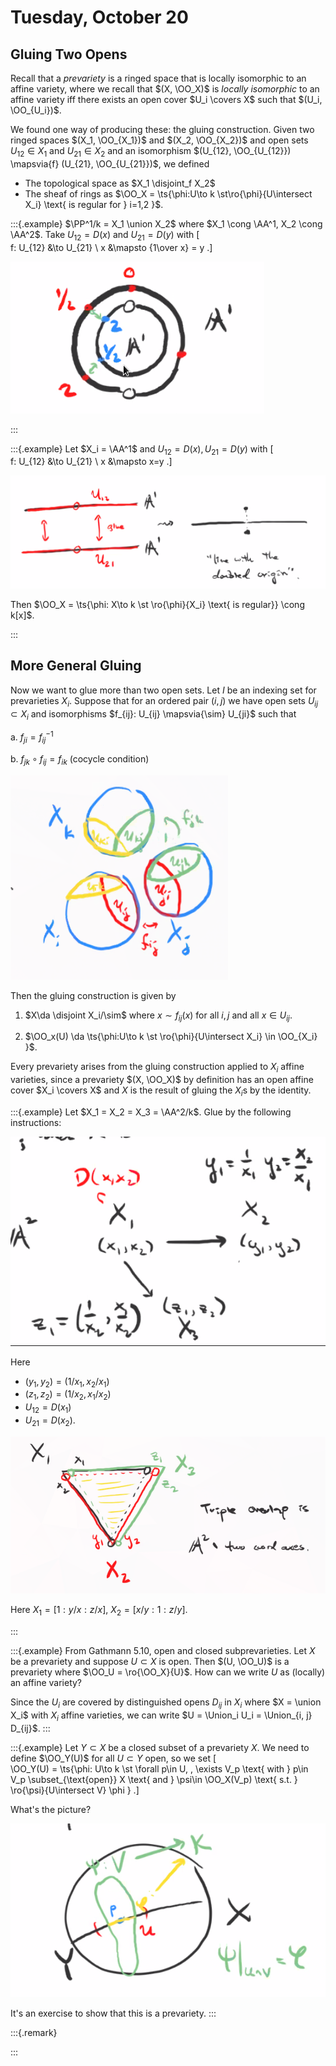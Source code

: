 # Tuesday, October 20

## Gluing Two Opens

Recall that a *prevariety* is a ringed space that is locally isomorphic to an affine variety, where we recall that $(X, \OO_X)$ is *locally isomorphic* to an affine variety iff there exists an open cover $U_i \covers X$ such that $(U_i, \OO_{U_i})$.

We found one way of producing these: the gluing construction. 
Given two ringed spaces $(X_1, \OO_{X_1})$ and $(X_2, \OO_{X_2})$ and open sets $U_{12} \in X_1$ and $U_{21} \in X_2$ and an isomorphism $(U_{12}, \OO_{U_{12}}) \mapsvia{f} (U_{21}, \OO_{U_{21}})$,
we defined 

- The topological space as $X_1 \disjoint_f X_2$
- The sheaf of rings as $\OO_X = \ts{\phi:U\to k \st\ro{\phi}{U\intersect X_i} \text{ is regular for } i=1,2 }$.

:::{.example}
$\PP^1/k = X_1 \union X_2$ where $X_1 \cong \AA^1, X_2 \cong \AA^2$.
Take $U_{12} = D(x)$ and $U_{21} = D(y)$ with
\[  
f: U_{12} &\to U_{21} \\
x &\mapsto {1\over x} = y
.\]

![Supposing $\ch(k) \neq 2$. Note that for $\CC$ this recovers $S^2$ in the classical topology.](figures/image_2020-10-20-09-41-55.png)

:::


:::{.example}
Let $X_i = \AA^1$ and $U_{12} = D(x), U_{21} = D(y)$ with
\[  
f: U_{12} &\to U_{21} \\
x &\mapsto x=y
.\]

![Line with the doubled origin.](figures/image_2020-10-20-09-44-41.png)


Then $\OO_X = \ts{\phi: X\to k \st \ro{\phi}{X_i} \text{ is regular}} \cong k[x]$.

:::



## More General Gluing

Now we want to glue more than two open sets.
Let $I$ be an indexing set for prevarieties $X_i$. 
Suppose that for an ordered pair $(i, j)$ we have open sets $U_{ij} \subset X_i$ and isomorphisms $f_{ij}: U_{ij} \mapsvia{\sim} U_{ji}$ such that

a. $f_{ji} = f_{ij}^{-1}$

b. $f_{jk} \circ f_{ij} = f_{ik}$  (cocycle condition)

![Opens with isomorphisms.](figures/image_2020-10-20-09-54-14.png)


Then the gluing construction is given by

1. $X\da \disjoint X_i/\sim$ where $x\sim f_{ij}(x)$ for all $i,j$ and all $x\in U_{ij}$.

2. $\OO_x(U) \da \ts{\phi:U\to k \st \ro{\phi}{U\intersect X_i} \in \OO_{X_i} }$.


Every prevariety arises from the gluing construction applied to $X_i$ affine varieties, since a prevariety $(X, \OO_X)$ by definition has an open affine cover $X_i \covers X$ and $X$ is the result of gluing the $X_i$s by the identity.

:::{.example}
Let $X_1 = X_2 = X_3 = \AA^2/k$.
Glue by the following instructions:

![The map not shown is whatever formula is necessary to make the diagram commute.](figures/image_2020-10-20-10-11-07.png)

Here 

- $(y_1, y_2) = (1/x_1, x_2/x_1)$
- $(z_1, z_2) = (1/x_2, x_1/x_2)$
- $U_{12} = D(x_1)$
- $U_{21} = D(x_2)$.

![Yields $\PP^2$](figures/image_2020-10-20-10-13-56.png)

Here $X_1 = [1: y/x: z/x]$, $X_2 = [x/y: 1: z/y]$.

:::

:::{.example}
From Gathmann 5.10,  open and closed subprevarieties.
Let $X$ be a prevariety and suppose $U\subset X$ is open.
Then $(U, \OO_U)$ is a prevariety where $\OO_U = \ro{\OO_X}{U}$.
How can we write $U$ as (locally) an affine variety?

Since the $U_i$ are covered by distinguished opens $D_{ij}$ in $X_i$ where $X = \union X_i$ with $X_i$ affine varieties, we can write $U = \Union_i U_i = \Union_{i, j} D_{ij}$.
:::

:::{.example}
Let $Y\subset X$ be a closed subset of a prevariety $X$.
We need to define $\OO_Y(U)$ for all $U\subset Y$ open, so we set
\[  
\OO_Y(U) = \ts{\phi: U\to k \st \forall p\in U, \, \exists V_p \text{ with } p\in V_p \subset_{\text{open}} X \text{ and } \psi\in \OO_X(V_p) \text{ s.t. } \ro{\psi}{U\intersect V} \phi  }
.\]

What's the picture?

![Sheaf for a closed subset.](figures/image_2020-10-20-10-29-25.png)

It's an exercise to show that this is a prevariety.
:::

:::{.remark}

:::





